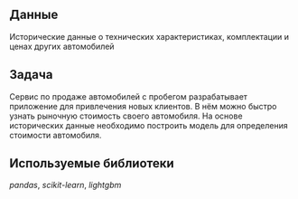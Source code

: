 ## Данные

Исторические данные о технических характеристиках, комплектации и ценах других автомобилей

## Задача

Сервис по продаже автомобилей с пробегом  разрабатывает приложение для привлечения новых клиентов. В нём можно быстро узнать рыночную стоимость своего автомобиля. На основе исторических данные необходимо построить модель для определения стоимости автомобиля.

## Используемые библиотеки
*pandas*,  *scikit-learn*, *lightgbm*

